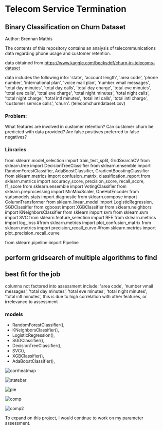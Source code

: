 # Telecom Service Termination 


  
  ## Binary Classification on Churn Dataset
  
  
 Author: Brennan Mathis
 
 The contents of this repository contains an analysis of telecommunications 
 data regarding phone usage and customer retention.
 
 data obtained from https://www.kaggle.com/becksddf/churn-in-telecoms-dataset
 
data includes the following info:
       'state', 'account length', 'area code', 'phone number',
       'international plan', 'voice mail plan', 'number vmail messages',
       'total day minutes', 'total day calls', 'total day charge',
       'total eve minutes', 'total eve calls', 'total eve charge',
       'total night minutes', 'total night calls', 'total night charge',
       'total intl minutes', 'total intl calls', 'total intl charge',
       'customer service calls', 'churn'. (telecomchurndataset.csv)
 
 ### Problem:
 
What features are involved in customer retention?
Can customer churn be predicted with data provided?
Are false positives preferred to false negatives?
 
### Libraries
from sklearn.model_selection import train_test_split, GridSearchCV
from sklearn.tree import DecisionTreeClassifier
from sklearn.ensemble import RandomForestClassifier, AdaBoostClassifier, GradientBoostingClassifier
from sklearn.metrics import confusion_matrix, classification_report
from sklearn.metrics import accuracy_score, precision_score, recall_score, f1_score
from sklearn.ensemble import VotingClassifier 
from sklearn.preprocessing import MinMaxScaler, OneHotEncoder
from statsmodels.stats import diagnostic
from sklearn.compose import ColumnTransformer
from sklearn.linear_model import LogisticRegression, SGDClassifier
from xgboost import XGBClassifier
from sklearn.neighbors import KNeighborsClassifier
from sklearn import svm
from sklearn.svm import SVC
from sklearn.feature_selection import RFE
from sklearn.metrics import log_loss
#from sklearn.metrics import plot_confusion_matrix
from sklearn.metrics import precision_recall_curve
#from sklearn.metrics import plot_precision_recall_curve

from sklearn.pipeline import Pipeline

## perform gridsearch of multiple algorithms to find
## best fit for the job

columns not factored into assessment include: 
'area code', 
'number vmail messages', 
'total day minutes',
'total eve minutes',
'total night minutes',
'total intl minutes',
this is due to high correlation with other features, or irrelevance to assessment

### models

   * RandomForestClassifier(),
   * KNeighborsClassifier(),
   * LogisticRegression(),
   * SGDClassifier(),
   * DecisionTreeClassifier(),
   * SVC(),
   * XGBClassifier(),
   * AdaBoostClassifier(),
   
 ![corrheatmap](https://github.com/br3nnan8/mod3-classificationproject/blob/master/corrheatmap.png)

 ![statebar](https://github.com/br3nnan8/mod3-classificationproject/blob/master/statevschurn.png)
 
 ![pie](https://github.com/br3nnan8/mod2_kc_housing_regression/blob/master/visualizations/kc_bedvsprice_violin.png)
 
 ![comp](https://github.com/br3nnan8/mod3-classificationproject/blob/master/roccomp.png)
 
 ![comp2](https://github.com/br3nnan8/mod3-classificationproject/blob/master/prcurvecomp.png)
 

 
 To expand on this project, I would continue to work on my parameter assessment.
 
 
